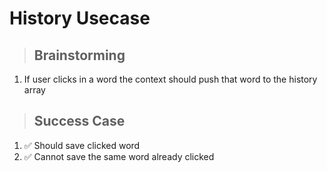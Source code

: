 # History Usecase

> ## Brainstorming

1. If user clicks in a word the context should push that word to the history array

> ## Success Case

1. ✅ Should save clicked word
2. ✅ Cannot save the same word already clicked
